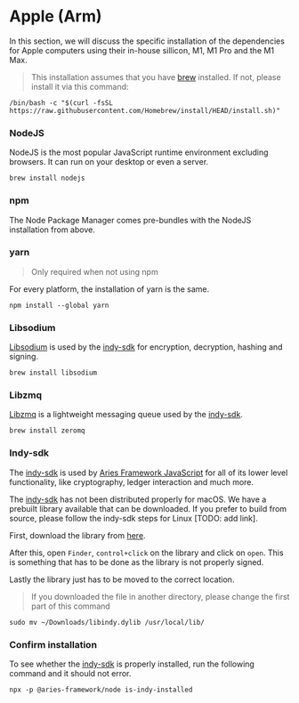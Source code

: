 # Apple (Arm)

In this section, we will discuss the specific installation of the dependencies
for Apple computers using their in-house sillicon, M1, M1 Pro and the M1 Max.

> This installation assumes that you have [brew](https://brew.sh) installed. If
> not, please install it via this command:

```
/bin/bash -c "$(curl -fsSL https://raw.githubusercontent.com/Homebrew/install/HEAD/install.sh)"
```

### NodeJS

NodeJS is the most popular JavaScript runtime environment excluding
browsers. It can run on your desktop or even a server.

```console
brew install nodejs
```

### npm

The Node Package Manager comes pre-bundles with the NodeJS installation from
above.

### yarn

> Only required when not using npm

For every platform, the installation of yarn is the same.

```console
npm install --global yarn
```

### Libsodium

[Libsodium](https://github.com/jedisct1/libsodium) is used by the
[indy-sdk](https://github.com/hyperledger/indy-sdk) for encryption, decryption,
hashing and signing.

```console
brew install libsodium
```

### Libzmq

[Libzmq](https://github.com/zeromq/libzmq) is a lightweight messaging queue
used by the [indy-sdk](https://github.com/hyperledger/indy-sdk).

```console
brew install zeromq
```

### Indy-sdk

The [indy-sdk](https://github.com/hyperledger/indy-sdk) is used by [Aries
Framework
JavaScript](https://github.com/hyperledger/aries-framework-javascript) for all
of its lower level functionality, like cryptography, ledger interaction and
much more.

The [indy-sdk](https://github.com/hyperledger/indy-sdk) has not been
distributed properly for macOS. We have a prebuilt library available that can
be downloaded. If you prefer to build from source, please follow the indy-sdk
steps for Linux [TODO: add link].

First, download the library from
[here](https://drive.google.com/file/d/1JaRqAEAyodjeh120YYZ0t42zfhN3wHiW/view).

After this, open `Finder`, `control+click` on the library and click on `open`.
This is something that has to be done as the library is not properly signed.

Lastly the library just has to be moved to the correct location.

> If you downloaded the file in another directory, please change the first part
> of this command

```console
sudo mv ~/Downloads/libindy.dylib /usr/local/lib/
```

### Confirm installation

To see whether the [indy-sdk](https://github.com/hyperledger/indy-sdk) is
properly installed, run the following command and it should not error.

```console
npx -p @aries-framework/node is-indy-installed
```
